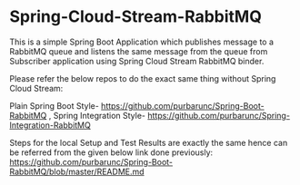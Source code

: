 # Spring-Cloud-Stream-RabbitMQ

This is a simple Spring Boot Application which publishes message to a RabbitMQ queue and listens the same message from the queue from Subscriber application using Spring Cloud Stream RabbitMQ binder.

Please refer the below repos to do the exact same thing without Spring Cloud Stream:

Plain Spring Boot Style- https://github.com/purbarunc/Spring-Boot-RabbitMQ ,
Spring Integration Style- https://github.com/purbarunc/Spring-Integration-RabbitMQ 

Steps for the local Setup and Test Results are exactly the same hence can be referred from the given below link done previously:
https://github.com/purbarunc/Spring-Boot-RabbitMQ/blob/master/README.md
